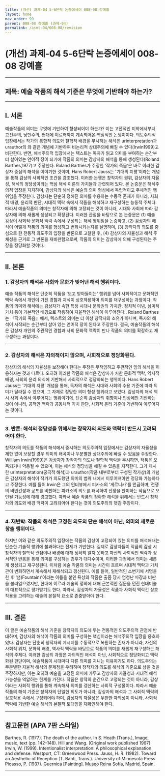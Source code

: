 ```yaml
---
title: (개선) 과제-04 5-6단락 논증에세이 008-08 강예흘
layout: home
nav_order: 99
parent: 008-08 강예흘 (과제-04)
permalink: /asmt-04/008-08/revision
---
```


# (개선) 과제-04 5-6단락 논증에세이 008-08 강예흘 

---

## 제목: 예술 작품의 해석 기준은 무엇에 기반해야 하는가?

---

## I. 서론

 예술작품의 의미는 무엇에 기반하여 형성되어야 하는가? 이는 고전적인 미학에서부터 고전주의, 낭만주의, 현대에 이르러까지 계속되어온 핵심적인 논쟁이이다.  의도주의적 입장에서는 작가의 통합적 의도와 철학적 배경을 무시하는 해석은 urinterpretation과 urauthor의 와 같은 개념에 기반하여 비논리적 상대주의에 빠질 수 있다(Irwin1999)고 비판한다. 반면, 해석주의적 입장에서는 텍스트는 독자가 읽고 의미를 부여하는 순간부터 살아있는 언어적 장이 되기에 작품의 의미는 감상자의 해석을 통해 생성된다(Roland Barthes,1977)고 주장한다. Roland Barthes가 주장한 ‘작가의 죽음’은 바로 이러한 감상자 중심의 해석을 이야기한 것이며, Hans Robert Jauss는 '기대의 지평'이라는 개념을 통해 감상의 사회적인 조건을 강조했다. 이러한 논쟁은 창작자의 권위, 감상자의 자율성, 해석의 정당성이라는 핵심 해석 이론의 가치들과 관련되어 있다. 본 논증문은 해석주의적 입장을 지지하며, 감상자의 해석은 예술의 의미 형성에서 독립적이고 주체적인 행위임을 주장한다. 감상자는 단순히 정해진 의미를 수용하는 수동적 존재가 아니라, 사회적 배경, 윤리적 판단, 시대적 맥락 속에서 작품을 해석하고 재구성하는 능동적 주체다. 따라서 예술작품의 의미는 창작자에 의해 고정되는 것이 아니라, 시대와 사회에 따라 감상자에 의해 새롭게 생성되고 확장된다. 이러한 관점을 바탕으로 본 논증문은  (1) 예술 감상이 사회적·문화적 맥락 속에서 구성되는 해석 행위임을 논증하고, (2) 감상자의 해석이 어떻게 작품의 의미를 형성하고 변화시키는지를 설명하며, (3) 창작자의 의도를 중심으로 한 전통적 의도주의 입장을 반론으로 고찰한 후, (4) 감상자의 자율성과 해석 주체성을 근거로 그 반론을 재비판함으로써, 작품의 의미는 감상자에 의해 구성된다는 주장을 정당화할 것이다. 


---

## II. 본론

### 1. 감상자의 해석은 사회와 문화가 빚어낸 해석 행위이다.

예술 작품의 해석은 단순히 작품을 '보고 받아들이는' 행위를 넘어 사회적이고 문화적인 맥락 속에서 개인이 가진 경험과 지식이 상호작용하며 의미를 재구성하는 과정이다. 작품의 의미와 해석에는 감상자가 속한 특정 시대나 문화권의 가치관, 정치적 이념, 심미적 가치 등이 기본적인 배경으로 작용하여 자율적인 해석이 이루어진다.. Roland Barthes는 『작가의 죽음』에서, 텍스트의 의미는 더 이상 창작자의 소유가 아니며, 독자의 해석이 시작되는 순간부터 살아 있는 언어적 장이 된다고 주장한다. 결국, 예술작품의 해석은 감상자 개인의 주관적인 경험과 사회 문화적 맥락이 만나 작품의 의미를 확장하고 재구성하는 과정이다.

---

### 2. 감상자의 해석은 자의적이지 않으며, 사회적으로 정당화된다.

감상자의 해석의 자율성을 보장해야 한다는 주장은 무책임하고 주관적인 임의 해석을 허용하자는 것과 다르다. 오히려 이러한 작품의 해석은 감상자가 처한 문화적 맥락, 역사적 배경, 사회의 윤리 의식에 기반해서 사회적으로 정당화되는 행위이다.  Hans Robert Jauss는 ‘기대의 지평’ 개념을 통해, 독자의 해석은 시대와 사회의 수용 기준에 따라 의미가 달라질 수 있으며, 그 자체로 정당한 의미 형성 행위라고 보았다. 감상자의 해석 역시 사회 속에서 이루어지는 행위이기에, 단순히 감상자의 취향이나 인상에만 기반하는 것이 아니라, 공적인 맥락과 공동체적 가치 판단, 사회적 윤리 기준에 기반하여 이루어지는 것이다.

---

### 3. 반론: 해석의 정당성을 위해서는 창작자의 의도와 맥락이 반드시 고려되어야 한다.

창작자의 의도를 작품의 해석에서 중시하는 의도주의적 입장에서는 감상자의 자율성을 제한 없이 보장할 경우 의미의 왜곡이나 무분별한 상대주의에 빠질 수 있음을 주장한다.  William Irwin(1999)은 감상자가 창작자의 의도나 철학적 맥락을 무시하면, 작품은 오독되거나 악용될 수 있으며, 이는 해석의 정당성을 해칠 수 있음을 지적한다. 그가 제시한 urinterpretation(궁극적 해석)과 urauthor(작품 내부로부터 구성된 작가상)의 개념은 감상자의 해석이 작가가 의도했던 의미의 범위 내에서 이루어져야만 정당화 가능하다고 주장한다. 예를 들어 Irwin은 그의 인터뷰에서 피카소의 '게르니카'를 언급하며, 전쟁의 비인간성과 공포를 비판하는 피카소의 의도를 왜곡하여 전쟁을 찬미하는 작품으로 오인될 가능성에 대해 경고했다. 따라서 예술 작품의 정확한 해석을 위해서는 반드시 창작자의 의도와 배경 맥락이 고려되어야 한다는 것이 의도주의의 햇김 주장이다.

---

### 4. 재반박: 작품의 해석은 고정된 의도의 단순 해석이 아닌, 의미의 새로운 창출 행위이다.

 하지만 이와 같은 의도주의적 입장에는 작품의 감상이 고정되어 있는 의미를 해석해내는 단순한 기술적 행위에 불과하다는 전제가 기반한다. 실제로 감상자들이 작품의 감상 시 창작자의 철학적 관점이나 배경에 대해 정확히 알지 못하고 자신의 사회적인 맥락과 정서적인 반응을 통해 의미를 구성하는 경우가 대다수이며, 이러한 과정에서 의미는 새롭게 생성되고 재구성된다. 이처럼 예술 작품의 의미는 시간이 흐르며 시대적 맥락과 가치관이 변화하면서 계속해서 재해석되고 갱신된다. 예를 들어, 일반적인 소변기에 서명을 한 후 ‘샘(Fountain)’이라는 이름을 붙인 뒤샹의 작품은 출품 당시 엄청난 파장과 비판을 불러일으켰지만, 현대에 이르러 예술의 정의에 대해 근본적인 질문을 던진 현대미술의 대표작으로 평가받기도 한다. 따라서, 감상자의 자율성은 작품과 사회적 맥락간 상호작용을 고려하는 예술의 본질적 요소로 존중받아야 한다.

---

## III. 결론 

이 글은 예술작품의 해석 기준을 창작자의 의도에 두는 전통적인 의도주의적 관점에 반대하며, 감상자의 해석이 작품의 의미를 구성하는 핵심이라는 해석주의적 입장을 옹호하였다. 감상자는 단순히 창작자의 메시지를 수동적으로 복원하는 존재가 아니라, 자신의 사회적 위치, 문화적 배경, 역사적 맥락을 바탕으로 작품의 의미를 새롭게 재구성하는 해석의 주체다. 이러한 감상의 과정은 자의적인 해석이 아닌, 사회적으로 정당화되고 맥락화된 판단이며, 예술작품이 시대마다 다른 의미를 지니는 이유이기도 하다.
의도주의는 무분별한 자율적 해석의 문제점을 우려하며 창작자의 의도를 해석의 기준으로 삼을 것을 주장하지만, 이는 오히려 예술을 고정된 의미에 가두고 감상자의 자율성과 시대적 해석 가능성을 억압하는 한계를 가진다. 작품은 창작의 순간으로 고정되는 것이 아니라, 감상이라는 사회적 행위를 통해 계속해서 의미를 갱신하는 사회적 구성물이다. 따라서 예술작품의 해석 기준은 창작자의 단일한 의도가 아니라, 감상자의 해석과 그 사회적 맥락의 상호작용 속에서 구성되어야 하며, 감상자의 자율성은 무한한 자의성이 아니라, 사회적 맥락에 기반한 예술 해석의 본질적 토대임을 재확인해야 한다.



---

## 참고문헌 (APA 7판 스타일)

Barthes, R. (1977). The death of the author. In S. Heath (Trans.), Image, music, text (pp. 142–148). Hill and Wang. (Original work published 1967)
Irwin, W. (1999). Intentionalist interpretation: A philosophical explanation and defense. Westport, CT: Greenwood Press.
Jauss, H. R. (1982). Toward an Aesthetic of Reception (T. Bahti, Trans.). University of Minnesota Press.
Picasso, P. (1937). Guernica [Painting]. Museo Reina Sofía, Madrid, Spain.

---